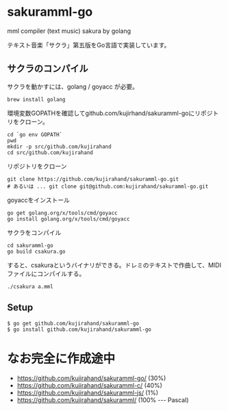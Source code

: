 # sakuramml-go
mml compiler (text music) sakura by golang

テキスト音楽「サクラ」第五版をGo言語で実装しています。

## サクラのコンパイル

サクラを動かすには、golang / goyacc が必要。

```
brew install golang
```

環境変数GOPATHを確認してgithub.com/kujirhand/sakuramml-goにリポジトリをクローン。

```
cd `go env GOPATH`
pwd
mkdir -p src/github.com/kujirahand
cd src/github.com/kujirahand
```

リポジトリをクローン

```
git clone https://github.com/kujirahand/sakuramml-go.git
# あるいは ... git clone git@github.com:kujirahand/sakuramml-go.git
```

goyaccをインストール

```
go get golang.org/x/tools/cmd/goyacc
go install golang.org/x/tools/cmd/goyacc
```

サクラをコンパイル

```
cd sakuramml-go
go build csakura.go
```

すると、csakuraというバイナリができる。ドレミのテキストで作曲して、MIDIファイルにコンパイルする。

```
./csakura a.mml
```


## Setup

```
$ go get github.com/kujirahand/sakuramml-go
$ go install github.com/kujirahand/sakuramml-go
```

# なお完全に作成途中

- https://github.com/kujirahand/sakuramml-go/ (30%)
- https://github.com/kujirahand/sakuramml-c/ (40%)
- https://github.com/kujirahand/sakuramml-js/ (1%)
- https://github.com/kujirahand/sakuramml/ (100% --- Pascal)


